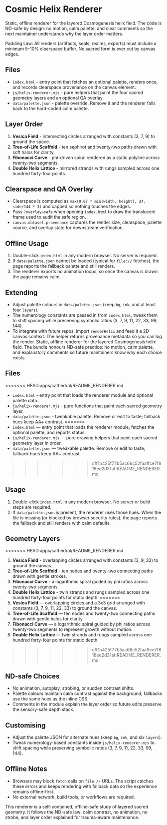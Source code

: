 # Cosmic Helix Renderer

Static, offline renderer for the layered Cosmogenesis helix field. The code is
ND-safe by design: no motion, calm palette, and clear comments so the next
maintainer understands why the layer order matters.

Padding Law: All renders (artifacts, seals, realms, exports) must include a minimum 5–10% clearspace buffer. No sacred form is ever cut by canvas edges.

## Files

* `index.html` - entry point that fetches an optional palette, renders once, and
  records clearspace provenance on the canvas element.
* `js/helix-renderer.mjs` - pure helpers that paint the four sacred geometry
  layers and an optional QA overlay.
* `data/palette.json` - palette override. Remove it and the renderer falls back
  to the hard-coded calm palette.

## Layer Order

1. **Vesica Field** - intersecting circles arranged with constants (3, 7, 9)
   to ground the space.
2. **Tree-of-Life Scaffold** - ten sephirot and twenty-two paths drawn with
   soft halos for clarity.
3. **Fibonacci Curve** - phi-driven spiral rendered as a static polyline across
   twenty-two segments.
4. **Double Helix Lattice** - mirrored strands with rungs sampled across one
   hundred forty-four points.

## Clearspace and QA Overlay

* Clearspace is computed as `max(0.07 * min(width, height), 24, side/144 * 3)`
  and capped so nothing touches the edges.
* Pass `?overlay=safe` when opening `index.html` to draw the translucent frame
  used to audit the safe region.
* `canvas.dataset.provenance` captures the render size, clearspace, palette
  source, and overlay state for downstream verification.

## Offline Usage

1. Double-click `index.html` in any modern browser. No server is required.
2. If `data/palette.json` cannot be loaded (typical for `file://` fetches), the
   page reports the fallback palette and still renders.
3. The renderer exports no animation loops, so once the canvas is drawn the
   page remains calm.

## Extending

* Adjust palette colours in `data/palette.json` (keep `bg`, `ink`, and at least
  four `layers`).
* The numerology constants are passed in from `index.html`; tweak them to shift
  spacing while preserving symbolic ratios (3, 7, 9, 11, 22, 33, 99, 144).
* To integrate with future repos, import `renderHelix` and feed it a 2D canvas
  context. The helper returns provenance metadata so you can log the render.
Static, offline renderer for the layered Cosmogenesis helix field. The bundle honours ND-safe practice: no motion, calm palette, and explanatory comments so future maintainers know why each choice exists.

## Files
<<<<<<< HEAD:apps/cathedral/README_RENDERER.md
- `index.html` - entry point that loads the renderer module and optional palette data.
- `js/helix-renderer.mjs` - pure functions that paint each sacred geometry layer.
- `data/palette.json` - tweakable palette. Remove or edit to taste; fallback hues keep AA+ contrast.
=======
- `index.html` — entry point that loads the renderer module, fetches the optional palette, and reports status.
- `js/helix-renderer.mjs` — pure drawing helpers that paint each sacred geometry layer in order.
- `data/palette.json` — tweakable palette. Remove or edit to taste; fallback hues keep AA+ contrast.
>>>>>>> cff1b425f77b5ac66c52faaffce7f818ee2d31af:README_RENDERER.md

## Usage
1. Double-click `index.html` in any modern browser. No server or build steps are required.
2. If `data/palette.json` is present, the renderer uses those hues. When the file is missing (or blocked by browser security rules), the page reports the fallback and still renders with calm defaults.

## Geometry Layers
<<<<<<< HEAD:apps/cathedral/README_RENDERER.md
1. **Vesica Field** - overlapping circles arranged with constants (3, 9, 33) to ground the canvas.
2. **Tree-of-Life Scaffold** - ten nodes and twenty-two connecting paths drawn with gentle strokes.
3. **Fibonacci Curve** - a logarithmic spiral guided by phi ratios across twenty-two segments.
4. **Double Helix Lattice** - twin strands and rungs sampled across one hundred forty-four points for static depth.
=======
1. **Vesica Field** — overlapping circles and a 3x3 grid arranged with constants (3, 7, 9, 11, 22, 33) to ground the canvas.
2. **Tree-of-Life Scaffold** — ten nodes and twenty-two connecting paths drawn with gentle halos for clarity.
3. **Fibonacci Curve** — a logarithmic spiral guided by phi ratios across twenty-two segments to represent growth without motion.
4. **Double Helix Lattice** — twin strands and rungs sampled across one hundred forty-four points for static depth.
>>>>>>> cff1b425f77b5ac66c52faaffce7f818ee2d31af:README_RENDERER.md

## ND-safe Choices
- No animation, autoplay, strobing, or sudden contrast shifts.
- Palette colours maintain calm contrast against the background; fallbacks use the same hues as the inline CSS.
- Comments in the module explain the layer order so future edits preserve the sensory-safe depth stack.

## Customising
- Adjust the palette JSON for alternate hues (keep `bg`, `ink`, and six `layers`).
- Tweak numerology-based constants inside `js/helix-renderer.mjs` to shift spacing while preserving symbolic ratios (3, 7, 9, 11, 22, 33, 99, 144).

## Offline Notes
- Browsers may block `fetch` calls on `file://` URLs. The script catches these errors and keeps rendering with fallback data so the experience remains offline-first.
- No external network, build tools, or workflows are required.

This renderer is a self-contained, offline-safe study of layered sacred geometry. It follows the ND-safe law: calm contrast, no animation, no strobe, and layer order explained for trauma-aware maintenance.
